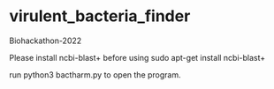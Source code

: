 # virulent_bacteria_finder
Biohackathon-2022

Please install ncbi-blast+ before using
sudo apt-get install ncbi-blast+

run python3 bactharm.py to open the program.
